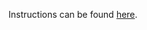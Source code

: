 Instructions can be found [here](https://devops-lecture.as-code.link/tutorials/build-images-and-start-containers#solution).
